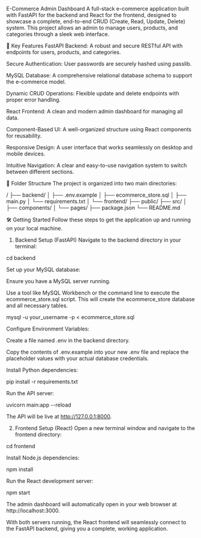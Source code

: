E-Commerce Admin Dashboard
A full-stack e-commerce application built with FastAPI for the backend and React for the frontend, designed to showcase a complete, end-to-end CRUD (Create, Read, Update, Delete) system. This project allows an admin to manage users, products, and categories through a sleek web interface.

🚀 Key Features
FastAPI Backend: A robust and secure RESTful API with endpoints for users, products, and categories.

Secure Authentication: User passwords are securely hashed using passlib.

MySQL Database: A comprehensive relational database schema to support the e-commerce model.

Dynamic CRUD Operations: Flexible update and delete endpoints with proper error handling.

React Frontend: A clean and modern admin dashboard for managing all data.

Component-Based UI: A well-organized structure using React components for reusability.

Responsive Design: A user interface that works seamlessly on desktop and mobile devices.

Intuitive Navigation: A clear and easy-to-use navigation system to switch between different sections.

📁 Folder Structure
The project is organized into two main directories:

/
├── backend/
│   ├── .env.example
│   ├── ecommerce_store.sql
│   ├── main.py
│   └── requirements.txt
│
└── frontend/
    ├── public/
    ├── src/
    │   ├── components/
    │   └── pages/
    ├── package.json
    └── README.md

🛠️ Getting Started
Follow these steps to get the application up and running on your local machine.

1. Backend Setup (FastAPI)
Navigate to the backend directory in your terminal:

cd backend

Set up your MySQL database:

Ensure you have a MySQL server running.

Use a tool like MySQL Workbench or the command line to execute the ecommerce_store.sql script. This will create the ecommerce_store database and all necessary tables.

mysql -u your_username -p < ecommerce_store.sql

Configure Environment Variables:

Create a file named .env in the backend directory.

Copy the contents of .env.example into your new .env file and replace the placeholder values with your actual database credentials.

Install Python dependencies:

pip install -r requirements.txt

Run the API server:

uvicorn main:app --reload

The API will be live at http://127.0.0.1:8000.

2. Frontend Setup (React)
Open a new terminal window and navigate to the frontend directory:

cd frontend

Install Node.js dependencies:

npm install

Run the React development server:

npm start

The admin dashboard will automatically open in your web browser at http://localhost:3000.

With both servers running, the React frontend will seamlessly connect to the FastAPI backend, giving you a complete, working application.
